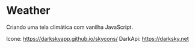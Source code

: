 # Weather
Criando uma tela climática com vanilha JavaScript.

Icone: https://darkskyapp.github.io/skycons/
DarkApi: https://darksky.net
